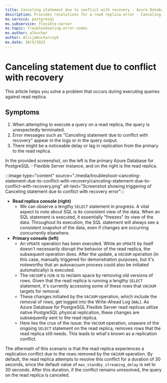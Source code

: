 ```yaml
---
title: Canceling statement due to conflict with recovery - Azure Database for PostgreSQL - Flexible Server
description: Provides resolutions for a read replica error - Canceling statement due to conflict with recovery.
ms.service: postgresql
ms.subservice: flexible-server
ms.topic: troubleshooting-error-codes
ms.author: alkuchar
author: AlicjaKucharczyk
ms.date: 10/5/2023
---
```


# Canceling statement due to conflict with recovery
This article helps you solve a problem that occurs during executing queries against read replica.


## Symptoms
1. When attempting to execute a query on a read replica, the query is unexpectedly terminated.
2. Error messages such as "Canceling statement due to conflict with recovery" appear in the logs or in the query output.
3. There might be a noticeable delay or lag in replication from the primary to the read replica.

In the provided screenshot, on the left is the primary Azure Database for PostgreSQL - Flexible Server instance, and on the right is the read replica.

:::image type="content" source="./media/troubleshoot-canceling-statement-due-to-conflict-with-recovery/canceling-statement-due-to-conflict-with-recovery.png" alt-text="Screenshot showing triggering of Canceling statement due to conflict with recovery error":::

* **Read replica console (right)**
  *   We can observe a lengthy `SELECT` statement in progress. A vital aspect to note about SQL is its consistent view of the data. When an SQL statement is executed, it essentially "freezes" its view of the data. Throughout its execution, the SQL statement will always see a consistent snapshot of the data, even if changes are occurring concurrently elsewhere.
* **Primary console (left)**
  * An `UPDATE` operation has been executed. While an `UPDATE` by itself doesn't necessarily disrupt the behavior of the read replica, the subsequent operation does. After the update, a `VACUUM` operation (in this case, manually triggered for demonstration purposes, but it's noteworthy that an autovacuum process could also be initiated automatically) is executed.
  * The `VACUUM`'s role is to reclaim space by removing old versions of rows. Given that the read replica is running a lengthy `SELECT` statement, it's currently accessing some of these rows that `VACUUM` targets for removal.
  * These changes initiated by the `VACUUM` operation, which include the removal of rows, get logged into the Write-Ahead Log (`WAL`). As Azure Database for PostgreSQL Flexible Server read replicas utilize native PostgreSQL physical replication, these changes are subsequently sent to the read replica.
  * Here lies the crux of the issue: the `VACUUM` operation, unaware of the ongoing `SELECT` statement on the read replica, removes rows that the read replica still needs. This leads to what's known as a replication conflict.

The aftermath of this scenario is that the read replica experiences a replication conflict due to the rows removed by the `VACUUM` operation. By default, the read replica attempts to resolve this conflict for a duration of 30 seconds, since the default value of `max_standby_streaming_delay` is set to 30 seconds. After this duration, if the conflict remains unresolved, the query on the read replica is canceled.
